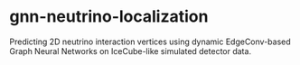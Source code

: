 # gnn-neutrino-localization
Predicting 2D neutrino interaction vertices using dynamic EdgeConv-based Graph Neural Networks on IceCube-like simulated detector data.
